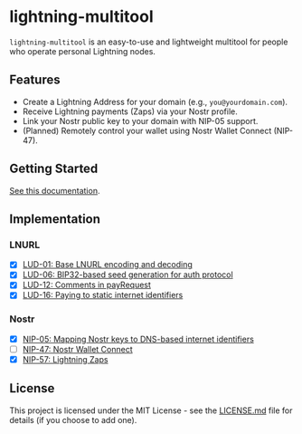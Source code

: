 # lightning-multitool

`lightning-multitool` is an easy-to-use and lightweight multitool for people who operate personal Lightning nodes.

## Features

- Create a Lightning Address for your domain (e.g., `you@yourdomain.com`).
- Receive Lightning payments (Zaps) via your Nostr profile.
- Link your Nostr public key to your domain with NIP-05 support.
- (Planned) Remotely control your wallet using Nostr Wallet Connect (NIP-47).

## Getting Started

[See this documentation](https://lightning-multitool.pages.dev).

## Implementation

### LNURL

- [x] [LUD-01: Base LNURL encoding and decoding](https://github.com/lightningnetwork/luds/blob/master/lud-01.md)
- [x] [LUD-06: BIP32-based seed generation for auth protocol](https://github.com/lightningnetwork/luds/blob/master/lud-06.md)
- [x] [LUD-12: Comments in payRequest](https://github.com/lightningnetwork/luds/blob/master/lud-12.md)
- [x] [LUD-16: Paying to static internet identifiers](https://github.com/lightningnetwork/luds/blob/master/lud-16.md)

### Nostr

- [x] [NIP-05: Mapping Nostr keys to DNS-based internet identifiers](https://github.com/nostr-protocol/nips/blob/master/05.md)
- [ ] [NIP-47: Nostr Wallet Connect](https://github.com/nostr-protocol/nips/blob/master/47.md)
- [x] [NIP-57: Lightning Zaps](https://github.com/nostr-protocol/nips/blob/master/57.md)

## License

This project is licensed under the MIT License - see the [LICENSE.md](./LICENSE) file for details (if you choose to add one).
